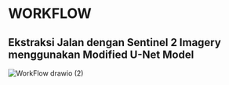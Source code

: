 # WORKFLOW
## Ekstraksi Jalan dengan Sentinel 2 Imagery menggunakan Modified U-Net Model 

![WorkFlow drawio (2)](https://github.com/salsaagz/road-extraction/assets/120892539/bbdfd828-cfd1-4dc9-b892-36e395786594)




